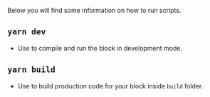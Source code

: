 Below you will find some information on how to run scripts.

## `yarn dev`

- Use to compile and run the block in development mode.

## `yarn build`

- Use to build production code for your block inside `build` folder.
